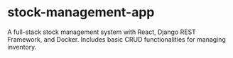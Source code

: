 # stock-management-app
A full-stack stock management system with React, Django REST Framework, and Docker. Includes basic CRUD functionalities for managing inventory.
